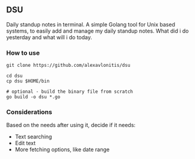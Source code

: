 ## DSU

Daily standup notes in terminal. A simple Golang tool for Unix based systems, to easily add and manage my daily standup notes. What did i do yesterday and what will i do today.

### How to use
```
git clone https://github.com/alexavlonitis/dsu

cd dsu
cp dsu $HOME/bin

# optional - build the binary file from scratch
go build -o dsu *.go
```

### Considerations

Based on the needs after using it, decide if it needs:
- Text searching
- Edit text
- More fetching options, like date range
